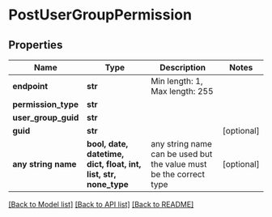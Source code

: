 # PostUserGroupPermission


## Properties
Name | Type | Description | Notes
------------ | ------------- | ------------- | -------------
**endpoint** | **str** | Min length: 1, Max length: 255 | 
**permission_type** | **str** |  | 
**user_group_guid** | **str** |  | 
**guid** | **str** |  | [optional] 
**any string name** | **bool, date, datetime, dict, float, int, list, str, none_type** | any string name can be used but the value must be the correct type | [optional]

[[Back to Model list]](../README.md#documentation-for-models) [[Back to API list]](../README.md#documentation-for-api-endpoints) [[Back to README]](../README.md)


